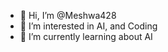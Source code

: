 - 👋 Hi, I’m @Meshwa428
- 👀 I’m interested in AI, and Coding
- 🌱 I’m currently learning about AI

<!---
Meshwa428/Meshwa428 is a ✨ special ✨ repository because its `README.md` (this file) appears on your GitHub profile.
You can click the Preview link to take a look at your changes.
--->
